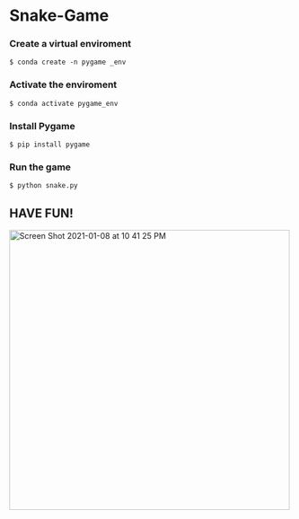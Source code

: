# Snake-Game

### Create a virtual enviroment
  ```
  $ conda create -n pygame _env
  ```
  
### Activate the enviroment
  ```
  $ conda activate pygame_env
  ```
  
### Install Pygame
  ```
  $ pip install pygame 
  ```

### Run the game
  ```
  $ python snake.py
  ```
  
  
         
  
        
## HAVE FUN!
  <img width="499" alt="Screen Shot 2021-01-08 at 10 41 25 PM" src="https://user-images.githubusercontent.com/35870166/104082267-c09f2700-5202-11eb-9083-4d6fe7da77ca.png">
